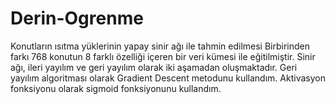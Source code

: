 # Derin-Ogrenme
Konutların ısıtma yüklerinin yapay sinir ağı ile tahmin edilmesi
Birbirinden farkı 768 konutun 8 farklı özelliği içeren bir veri kümesi ile eğitilmiştir.
Sinir ağı, ileri yayılım ve geri yayılım olarak iki aşamadan oluşmaktadır.
Geri yayılım algoritması olarak Gradient Descent metodunu kullandım.
Aktivasyon fonksiyonu olarak sigmoid fonksiyonunu kullandım.
